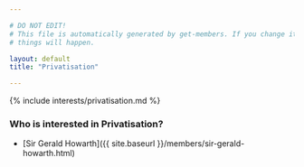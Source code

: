 ```yaml
---

# DO NOT EDIT!
# This file is automatically generated by get-members. If you change it, bad
# things will happen.

layout: default
title: "Privatisation"

---
```


{% include interests/privatisation.md %}

### Who is interested in Privatisation?


* [Sir Gerald Howarth]({{ site.baseurl }}/members/sir-gerald-howarth.html)
